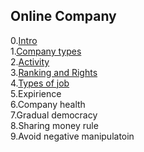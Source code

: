 ## Online Company

0.[Intro](OnlineCompany/Intro.md)
<br />
1.[Company types](OnlineCompany/CompanyTypes.md)
<br />
2.[Activity](OnlineCompany/Activity.md)
<br />
3.[Ranking and Rights](OnlineCompany/RankingAndRights.md)
<br />
4.[Types of job](OnlineCompany/TypesOfJobs.md)
<br />
5.Expirience
<br />
6.Company health
<br />
7.Gradual democracy
<br />
8.Sharing money rule
<br />
9.Avoid negative manipulatoin
<br />

